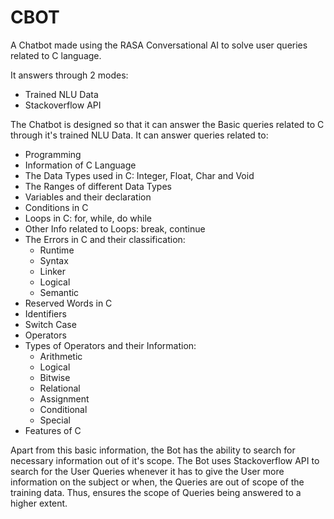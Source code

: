 # CBOT
A Chatbot made using the RASA Conversational AI to solve user queries related to C language.

It answers through 2 modes:
* Trained NLU Data
* Stackoverflow API

The Chatbot is designed so that it can answer the Basic queries related to C through it's trained NLU Data.
It can answer queries related to:
* Programming
* Information of C Language
* The Data Types used in C: Integer, Float, Char and Void
* The Ranges of different Data Types
* Variables and their declaration
* Conditions in C
* Loops in C: for, while, do while
* Other Info related to Loops: break, continue
* The Errors in C and their classification: 
    * Runtime 
    * Syntax
    * Linker
    * Logical
    * Semantic
* Reserved Words in C
* Identifiers
* Switch Case
* Operators
* Types of Operators and their Information: 
    * Arithmetic
    * Logical
    * Bitwise
    * Relational
    * Assignment
    * Conditional
    * Special
* Features of C

Apart from this basic information, the Bot has the ability to search for necessary information out of it's scope.
The Bot uses Stackoverflow API to search for the User Queries whenever it has to give the User more information
on the subject or when, the Queries are out of scope of the training data.
Thus, ensures the scope of Queries being answered to a higher extent.
